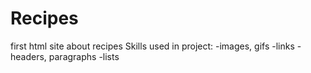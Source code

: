 # Recipes
first html site about recipes
Skills used in project:
-images, gifs
-links
-headers, paragraphs
-lists